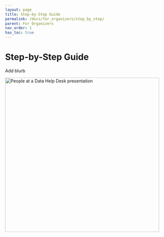 ```yaml
---
layout: page
title: Step-by-Step Guide
permalink: /docs/for_organizers/step_by_step/
parent: For Organizers
nav_order: 1
has_toc: true
---
```


# Step-by-Step Guide

Add blurb

<img class="full-width-img" src="{{ site.baseurl }}/assets/photos/help_desk_presentation2.jpg" alt="People at a Data Help Desk presentation" width="500">
